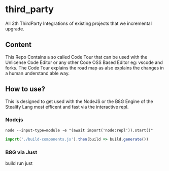 # third_party
All 3th ThirdParty Integrations of existing projects that we incremental upgrade.

## Content
This Repo Contains a so called Code Tour that can be used with the Unlicense Code Editor or any other Code OSS Based Editor eg: vscode and forks. 
The Code Tour explains the road map as also explains the changes in a human understand able way. 

## How to use?
This is designed to get used with the NodeJS or the B8G Engine of the Stealify Lang 
most efficent and fast via the interactive repl.

### Nodejs
```
node --input-type=module -e "(await import('node:repl')).start()"
```

```js
import('./build-components.js').then(build => build.generate())
```

### B8G via Just
build run just


